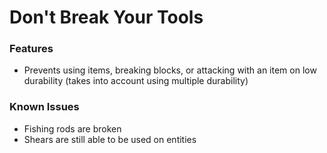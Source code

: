 # Don't Break Your Tools

### Features
- Prevents using items, breaking blocks, or attacking with an item on low durability (takes into account using multiple durability)

### Known Issues
- Fishing rods are broken
- Shears are still able to be used on entities
